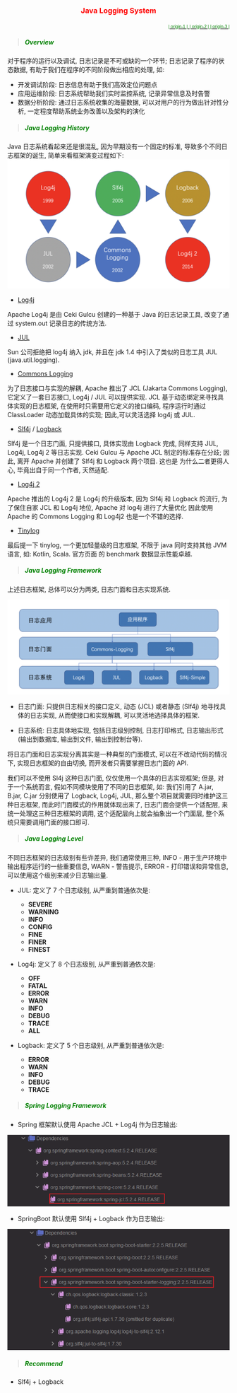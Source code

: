 <center>

### <font color=red>Java Logging System</font> <!-- {docsify-ignore} -->
</center>

<p align="right">
<a href="https://www.loggly.com/ultimate-guide/java-logging-basics/" target="_blank"> 
<font face="Arial" color="green" size="1">| origin-1 |</font>  
</a>
<a href="https://segmentfault.com/a/1190000038491835" target="_blank"> 
<font face="Arial" color="green" size="1">| origin-2 | </font>   
</a>
<a href="https://blog.csdn.net/bjchenxu/article/details/108031101" target="_blank"> 
<font face="Arial" color="green" size="1">| origin-3 | </font>   
</a>
</p>

> ##### <font color=green>Overview</font>
 
对于程序的运行以及调试, 日志记录是不可或缺的一个环节; 日志记录了程序的状态数据, 有助于我们在程序的不同阶段做出相应的处理, 如: 

- 开发调试阶段: 日志信息有助于我们高效定位问题点
- 应用运维阶段: 日志系统帮助我们实时监控系统, 记录异常信息及时告警
- 数据分析阶段: 通过日志系统收集的海量数据, 可以对用户的行为做出针对性分析, 一定程度帮助系统业务改善以及架构的演化

> ##### <font color=green>Java Logging History</font>

Java 日志系统看起来还是很混乱, 因为早期没有一个固定的标准, 导致多个不同日志框架的诞生, 简单来看框架演变过程如下: 
![history](../../media/log/history.png ':size=65%')

- [Log4j][1]

Apache Log4j 是由 Ceki Gulcu 创建的一种基于 Java 的日志记录工具, 改变了通过 system.out 记录日志的传统方法.

- [JUL][2]

Sun 公司拒绝把 log4j 纳入 jdk, 并且在 jdk 1.4 中引入了类似的日志工具 JUL (java.util.logging).

- [Commons Logging][3]

为了日志接口与实现的解耦, Apache 推出了 JCL (Jakarta Commons Logging), 它定义了一套日志接口, Log4j / JUL 
可以提供实现. JCL 基于动态绑定来寻找具体实现的日志框架, 在使用时只需要用它定义的接口编码, 程序运行时通过 ClassLoader
动态加载具体的实现; 因此,可以灵活选择 log4j 或 JUL.

- [Slf4j][4] / [Logback][5]

Slf4j 是一个日志门面, 只提供接口, 具体实现由 Logback 完成, 同样支持 JUL, Log4j, Log4j 2 等日志实现. 
Ceki Gulcu 与 Apache JCL 制定的标准存在分歧; 因此, 离开 Apache 并创建了 Slf4j 和 Logback 两个项目. 这也是
为什么二者更得人心, 毕竟出自于同一个作者, 天然适配.

- [Log4j 2][6]

Apache 推出的 Log4j 2 是 Log4j 的升级版本, 因为 Slf4j 和 Logback 的流行, 为了保住自家 JCL 和 Log4j 地位, 
Apache 对 log4j 进行了大量优化 因此使用 Apache 的 Commons Logging 和 Log4j2 也是一个不错的选择.

- [Tinylog][7]

最后提一下 tinylog, 一个更加轻量级的日志框架, 不限于 java 同时支持其他 JVM 语言, 如: Kotlin, Scala. 官方页面
的 benchmark 数据显示性能卓越.

> ##### <font color=green>Java Logging Framework</font>

上述日志框架, 总体可以分为两类, 日志门面和日志实现系统.

![framework](../../media/log/framework.png ':size=65%')

- 日志门面: 只提供日志相关的接口定义, 动态 (JCL) 或者静态 (Slf4j) 地寻找具体的日志实现, 从而使接口和实现解耦, 
 可以灵活地选择具体的框架.

- 日志系统: 日志具体地实现, 包括日志级别控制, 日志打印格式, 日志输出形式 (输出到数据库, 输出到文件, 输出到控制台等).

将日志门面和日志实现分离其实是一种典型的门面模式, 可以在不改动代码的情况下, 实现日志框架的自由切换,
而开发者只需要掌握日志门面的 API.

我们可以不使用 Sl4j 这种日志门面, 仅仅使用一个具体的日志实现框架; 但是, 对于一个系统而言, 
假如不同模块使用了不同的日志框架, 如: 我们引用了 A.jar, B.jar, C.jar 分别使用了 Logback, Log4j, JUL,
那么整个项目就需要同时维护这三种日志框架, 而此时门面模式的作用就体现出来了, 日志门面会提供一个适配层, 
来统一处理这三种日志框架的调用, 这个适配层向上就会抽象出一个门面层, 整个系统只需要调用门面的接口即可.

> ##### <font color=green>Java Logging Level</font>

不同日志框架的日志级别有些许差异, 我们通常使用三种, INFO - 用于生产环境中输出程序运行的一些重要信息, 
WARN - 警告提示, ERROR - 打印错误和异常信息, 可以使用这个级别来减少日志输出量.

- JUL: 定义了 7 个日志级别, 从严重到普通依次是:
  - **SEVERE**
  - **WARNING**
  - **INFO**
  - **CONFIG**
  - **FINE**
  - **FINER**
  - **FINEST**

- Log4j: 定义了 8 个日志级别, 从严重到普通依次是:
  - **OFF**
  - **FATAL**
  - **ERROR**
  - **WARN**
  - **INFO**
  - **DEBUG**
  - **TRACE**
  - **ALL** 

- Logback: 定义了 5 个日志级别, 从严重到普通依次是:
  - **ERROR**
  - **WARN**
  - **INFO**
  - **DEBUG**
  - **TRACE**

> ##### <font color=green>Spring Logging Framework</font>

- Spring 框架默认使用 Apache JCL + Log4j 作为日志输出:

![framework](../../media/log/spring.png ':size=50%')

  
- SpringBoot 默认使用 Slf4j + Logback 作为日志输出:

![framework](../../media/log/springboot.png ':size=50%')


> ##### <font color=green>Recommend</font>

- Slf4j + Logback


[1]: https://logging.apache.org/log4j/1.2/manual.html "Log4j"
[2]: https://docs.oracle.com/en/java/javase/12/docs/api/java.logging/java/util/logging/package-summary.html "JUL"
[3]: https://commons.apache.org/proper/commons-logging/ "JCL"
[4]: http://www.slf4j.org/ "SL4J"
[5]: http://logback.qos.ch/index.html "Logback"
[6]: http://logging.apache.org/log4j/2.x/manual/index.html "Log4j2"
[7]: https://tinylog.org/v2/ "Tinylog"


















